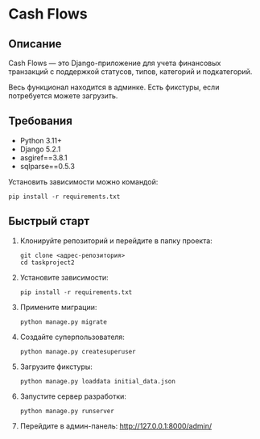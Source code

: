 # Cash Flows

## Описание

Cash Flows — это Django-приложение для учета финансовых транзакций с поддержкой статусов, типов, категорий и подкатегорий.

Весь функционал находится в админке. Есть фикстуры, если потребуется можете загрузить.

## Требования

- Python 3.11+
- Django 5.2.1
- asgiref==3.8.1
- sqlparse==0.5.3

Установить зависимости можно командой:

```
pip install -r requirements.txt
```

## Быстрый старт

1. Клонируйте репозиторий и перейдите в папку проекта:

   ```
   git clone <адрес-репозитория>
   cd taskproject2
   ```

2. Установите зависимости:

   ```
   pip install -r requirements.txt
   ```

3. Примените миграции:

   ```
   python manage.py migrate
   ```

4. Создайте суперпользователя:

   ```
   python manage.py createsuperuser
   ```

5. Загрузите фикстуры:

   ```
   python manage.py loaddata initial_data.json
   ```

6. Запустите сервер разработки:

   ```
   python manage.py runserver
   ```

7. Перейдите в админ-панель: http://127.0.0.1:8000/admin/
